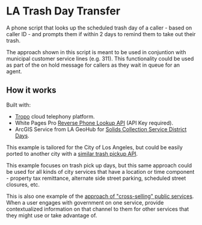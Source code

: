 # LA Trash Day Transfer

A phone script that looks up the scheduled trash day of a caller - based on caller ID - and prompts them if within 2 days to remind them to take out their trash.

The approach shown in this script is meant to be used in conjuntion with municipal customer service lines (e.g. 311). This functionality could be used as part of the on hold message for callers as they wait in queue for an agent.

## How it works

Built with:

* [Tropo](https://www.tropo.com/) cloud telephony platform.
* White Pages Pro [Reverse Phone Lookup API](http://pro.whitepages.com/developer/documentation/reverse-phone-api/) (API Key required).
* ArcGIS Service from LA GeoHub for [Solids Collection Service District Days](http://geohub.lacity.org/datasets/803ee5b68546441681922ab5a5a7e1c1_22).

This example is tailored for the City of Los Angeles, but could be easily ported to another city with a [similar trash pickup API](https://alpha.phila.gov/trashday/).

This example focuses on trash pick up days, but this same approach could be used for all kinds of city services that have a location or time component - property tax remittance, alternate side street parking, scheduled street closures, etc.

This is also one example of the [approach of "cross-selling" public services](http://techpresident.com/news/25354/pdf-italia-tom-steinberg-explored-5-digital-asks-we-should-make-our-government). When a user engages with government on one service, provide contextualized information on that channel to them for other services that they might use or take advantage of.